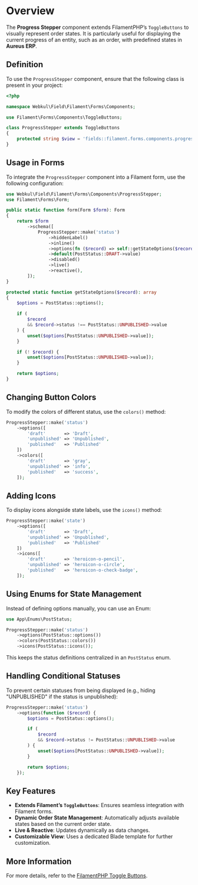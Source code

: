 # **Overview**

The **Progress Stepper** component extends FilamentPHP’s `ToggleButtons` to visually represent order states. It is particularly useful for displaying the current progress of an entity, such as an order, with predefined states in **Aureus ERP**.

## **Definition**

To use the `ProgressStepper` component, ensure that the following class is present in your project:

```php
<?php

namespace Webkul\Field\Filament\Forms\Components;

use Filament\Forms\Components\ToggleButtons;

class ProgressStepper extends ToggleButtons
{
    protected string $view = 'fields::filament.forms.components.progress-stepper.index';
}
```

## **Usage in Forms**

To integrate the `ProgressStepper` component into a Filament form, use the following configuration:

```php
use Webkul\Field\Filament\Forms\Components\ProgressStepper;
use Filament\Forms\Form;

public static function form(Form $form): Form
{
    return $form
        ->schema([
            ProgressStepper::make('status')
                ->hiddenLabel()
                ->inline()
                ->options(fn ($record) => self::getStateOptions($record))
                ->default(PostStatus::DRAFT->value)
                ->disabled()
                ->live()
                ->reactive(),
        ]);
}

protected static function getStateOptions($record): array
{
    $options = PostStatus::options();

    if (
        $record
        && $record->status !== PostStatus::UNPUBLISHED->value
    ) {
        unset($options[PostStatus::UNPUBLISHED->value]);
    }

    if (! $record) {
        unset($options[PostStatus::UNPUBLISHED->value]);
    }

    return $options;
}
```

## **Changing Button Colors**

To modify the colors of different status, use the `colors()` method:

```php
ProgressStepper::make('status')
    ->options([
        'draft'       => 'Draft',
        'unpublished' => 'Unpublished',
        'published'   => 'Published'
    ])
    ->colors([
        'draft'       => 'gray',
        'unpublished' => 'info',
        'published'   => 'success',
    ]);
```

## **Adding Icons**

To display icons alongside state labels, use the `icons()` method:

```php
ProgressStepper::make('state')
    ->options([
        'draft'       => 'Draft',
        'unpublished' => 'Unpublished',
        'published'   => 'Published'
    ])
    ->icons([
        'draft'       => 'heroicon-o-pencil',
        'unpublished' => 'heroicon-o-circle',
        'published'   => 'heroicon-o-check-badge',
    ]);
```

## **Using Enums for State Management**

Instead of defining options manually, you can use an Enum:

```php
use App\Enums\PostStatus;

ProgressStepper::make('status')
    ->options(PostStatus::options())
    ->colors(PostStatus::colors())
    ->icons(PostStatus::icons());
```

This keeps the status definitions centralized in an `PostStatus` enum.

## **Handling Conditional Statuses**

To prevent certain statuses from being displayed (e.g., hiding "UNPUBLISHED" if the status is unpublished):

```php
ProgressStepper::make('status')
    ->options(function ($record) {
        $options = PostStatus::options();

        if (
            $record
            && $record->status != PostStatus::UNPUBLISHED->value
        ) {
            unset($options[PostStatus::UNPUBLISHED->value]);
        }

        return $options;
    });
```

## **Key Features**

- **Extends Filament’s `ToggleButtons`**: Ensures seamless integration with Filament forms.
- **Dynamic Order State Management**: Automatically adjusts available states based on the current order state.
- **Live & Reactive**: Updates dynamically as data changes.
- **Customizable View**: Uses a dedicated Blade template for further customization.

## More Information

For more details, refer to the [FilamentPHP Toggle Buttons](https://filamentphp.com/docs/3.x/forms/fields/toggle-buttons).
